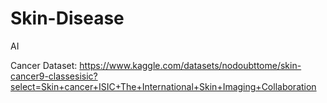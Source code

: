 # Skin-Disease
AI

Cancer Dataset: https://www.kaggle.com/datasets/nodoubttome/skin-cancer9-classesisic?select=Skin+cancer+ISIC+The+International+Skin+Imaging+Collaboration
